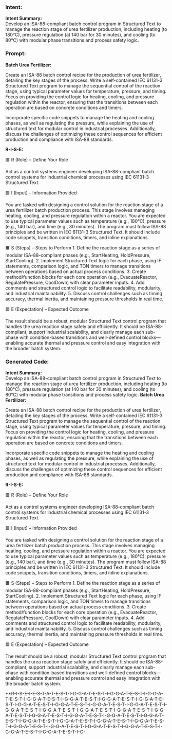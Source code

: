 ### Intent:
**Intent Summary:**  
Develop an ISA-88-compliant batch control program in Structured Text to manage the reaction stage of urea fertilizer production, including heating (to 180°C), pressure regulation (at 140 bar for 30 minutes), and cooling (to 80°C) with modular phase transitions and process safety logic.

### Prompt:
**Batch Urea Fertilizer:**

Create an ISA-88 batch control recipe for the production of urea fertilizer, detailing the key stages of the process. Write a self-contained IEC 61131-3 Structured Text program to manage the sequential control of the reaction stage, using typical parameter values for temperature, pressure, and timing. Focus on providing the control logic for heating, cooling, and pressure regulation within the reactor, ensuring that the transitions between each operation are based on concrete conditions and timers.

Incorporate specific code snippets to manage the heating and cooling phases, as well as regulating the pressure, while explaining the use of structured text for modular control in industrial processes. Additionally, discuss the challenges of optimizing these control sequences for efficient production and compliance with ISA-88 standards.

**R-I-S-E:**

🟥 R (Role) – Define Your Role

Act as a control systems engineer developing ISA-88-compliant batch control systems for industrial chemical processes using IEC 61131-3 Structured Text.

🟩 I (Input) – Information Provided

You are tasked with designing a control solution for the reaction stage of a urea fertilizer batch production process. This stage involves managing heating, cooling, and pressure regulation within a reactor. You are expected to use typical parameter values such as temperature (e.g., 180°C), pressure (e.g., 140 bar), and time (e.g., 30 minutes). The program must follow ISA-88 principles and be written in IEC 61131-3 Structured Text. It should include code snippets, transition conditions, timers, and inline explanations.

🟧 S (Steps) – Steps to Perform
	1.	Define the reaction stage as a series of modular ISA-88-compliant phases (e.g., StartHeating, HoldPressure, StartCooling).
	2.	Implement Structured Text logic for each phase, using IF statements, comparison logic, and TON timers to manage transitions between operations based on actual process conditions.
	3.	Create method/function blocks for each core operation (e.g., EvacuateReactor, RegulatePressure, CoolDown) with clear parameter inputs.
	4.	Add comments and structured control logic to facilitate readability, modularity, and industrial maintainability.
	5.	Discuss control challenges such as timing accuracy, thermal inertia, and maintaining pressure thresholds in real time.

🟦 E (Expectation) – Expected Outcome

The result should be a robust, modular Structured Text control program that handles the urea reaction stage safely and efficiently. It should be ISA-88-compliant, support industrial scalability, and clearly manage each sub-phase with condition-based transitions and well-defined control blocks—enabling accurate thermal and pressure control and easy integration with the broader batch system.

### Generated Code:
**Intent Summary:**  
Develop an ISA-88-compliant batch control program in Structured Text to manage the reaction stage of urea fertilizer production, including heating (to 180°C), pressure regulation (at 140 bar for 30 minutes), and cooling (to 80°C) with modular phase transitions and process safety logic.
**Batch Urea Fertilizer:**

Create an ISA-88 batch control recipe for the production of urea fertilizer, detailing the key stages of the process. Write a self-contained IEC 61131-3 Structured Text program to manage the sequential control of the reaction stage, using typical parameter values for temperature, pressure, and timing. Focus on providing the control logic for heating, cooling, and pressure regulation within the reactor, ensuring that the transitions between each operation are based on concrete conditions and timers.

Incorporate specific code snippets to manage the heating and cooling phases, as well as regulating the pressure, while explaining the use of structured text for modular control in industrial processes. Additionally, discuss the challenges of optimizing these control sequences for efficient production and compliance with ISA-88 standards.

**R-I-S-E:**

🟥 R (Role) – Define Your Role

Act as a control systems engineer developing ISA-88-compliant batch control systems for industrial chemical processes using IEC 61131-3 Structured Text.

🟩 I (Input) – Information Provided

You are tasked with designing a control solution for the reaction stage of a urea fertilizer batch production process. This stage involves managing heating, cooling, and pressure regulation within a reactor. You are expected to use typical parameter values such as temperature (e.g., 180°C), pressure (e.g., 140 bar), and time (e.g., 30 minutes). The program must follow ISA-88 principles and be written in IEC 61131-3 Structured Text. It should include code snippets, transition conditions, timers, and inline explanations.

🟧 S (Steps) – Steps to Perform
	1.	Define the reaction stage as a series of modular ISA-88-compliant phases (e.g., StartHeating, HoldPressure, StartCooling).
	2.	Implement Structured Text logic for each phase, using IF statements, comparison logic, and TON timers to manage transitions between operations based on actual process conditions.
	3.	Create method/function blocks for each core operation (e.g., EvacuateReactor, RegulatePressure, CoolDown) with clear parameter inputs.
	4.	Add comments and structured control logic to facilitate readability, modularity, and industrial maintainability.
	5.	Discuss control challenges such as timing accuracy, thermal inertia, and maintaining pressure thresholds in real time.

🟦 E (Expectation) – Expected Outcome

The result should be a robust, modular Structured Text control program that handles the urea reaction stage safely and efficiently. It should be ISA-88-compliant, support industrial scalability, and clearly manage each sub-phase with condition-based transitions and well-defined control blocks—enabling accurate thermal and pressure control and easy integration with the broader batch system.

**R-I-S-E-I-E-S-T-A-T-E-S-T-I-G-G-A-T-E-S-T-I-G-G-A-T-E-S-T-I-G-G-A-T-E-S-T-I-G-G-A-T-E-S-T-I-G-G-A-T-E-S-T-I-G-G-A-T-E-S-T-I-G-G-A-T-E-S-T-I-G-G-A-T-E-S-T-I-G-G-A-T-E-S-T-I-G-G-A-T-E-S-T-I-G-G-A-T-E-S-T-I-G-G-A-T-E-S-T-I-G-G-A-T-E-S-T-I-G-G-A-T-E-S-T-I-G-G-A-T-E-S-T-I-G-G-A-T-E-S-T-I-G-G-A-T-E-S-T-I-G-G-A-T-E-S-T-I-G-G-A-T-E-S-T-I-G-G-A-T-E-S-T-I-G-G-A-T-E-S-T-I-G-G-A-T-E-S-T-I-G-G-A-T-E-S-T-I-G-G-A-T-E-S-T-I-G-G-A-T-E-S-T-I-G-G-A-T-E-S-T-I-G-G-A-T-E-S-T-I-G-G-A-T-E-S-T-I-G-G-A-T-E-S-T-I-G-G-A-T-E-S-T-I-G-
